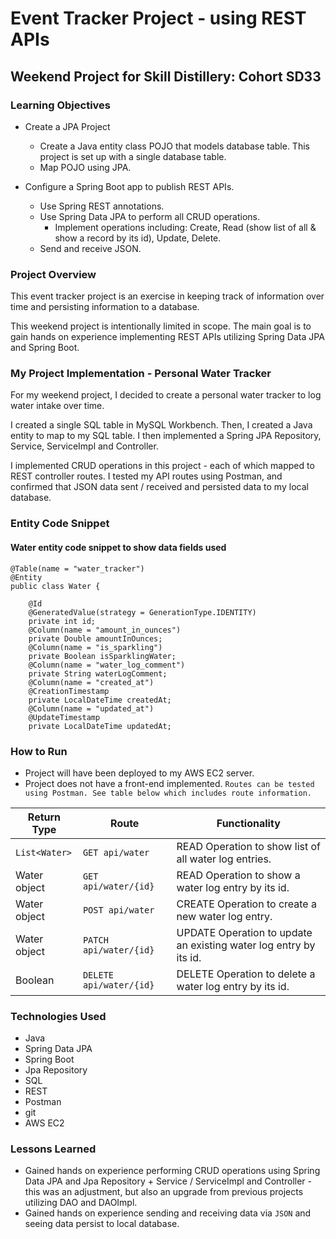 # Event Tracker Project - using REST APIs

## Weekend Project for Skill Distillery: Cohort SD33

### Learning Objectives

* Create a JPA Project
  * Create a Java entity class POJO that models database table. This project is set up with a single database table.
  * Map POJO using JPA.

* Configure a Spring Boot app to publish REST APIs.
  * Use Spring REST annotations.
  * Use Spring Data JPA to perform all CRUD operations.
       * Implement operations including: Create, Read (show list of all & show a record by its id), Update, Delete.
  * Send and receive JSON.

### Project Overview

  This event tracker project is an exercise in keeping track of information over time and persisting information to a database.

  This weekend project is intentionally limited in scope. The main goal is to gain hands on experience implementing REST APIs utilizing Spring Data JPA
  and Spring Boot.

### My Project Implementation - Personal Water Tracker

   For my weekend project, I decided to create a personal water tracker to log water intake over time.

   I created a single SQL table in MySQL Workbench. Then, I created a Java entity to map to my SQL table. I then implemented a Spring JPA Repository,
   Service, ServiceImpl and Controller.

   I implemented CRUD operations in this project - each of which mapped to REST controller routes. I tested my API routes using Postman, and confirmed that
   JSON data sent / received and persisted data to my local database.

### Entity Code Snippet

#### Water entity code snippet to show data fields used


```
@Table(name = "water_tracker")
@Entity
public class Water {

	@Id
	@GeneratedValue(strategy = GenerationType.IDENTITY)
	private int id;
	@Column(name = "amount_in_ounces")
	private Double amountInOunces;
	@Column(name = "is_sparkling")
	private Boolean isSparklingWater;
	@Column(name = "water_log_comment")
	private String waterLogComment;
	@Column(name = "created_at")
	@CreationTimestamp
	private LocalDateTime createdAt;
	@Column(name = "updated_at")
	@UpdateTimestamp
	private LocalDateTime updatedAt;
  ```

### How to Run
   * Project will have been deployed to my AWS EC2 server.
   * Project does not have a front-end implemented. `Routes can be tested using Postman. See table below which includes route information.`

   | Return Type     | Route          | Functionality    |
   |-----------------|-----------------|-----------------|
   | `List<Water>` | `GET api/water` | READ Operation to show list of all water log entries.  |
   | Water object    | `GET api/water/{id}`  | READ Operation to show a water log entry by its id.  |
   | Water object     | `POST api/water`  | CREATE Operation to create a new water log entry.  |
   | Water object     | `PATCH api/water/{id}`   | UPDATE Operation to update an existing water log entry by its id.  |
   | Boolean     | `DELETE api/water/{id}`   | DELETE Operation to delete a water log entry by its id.  |

### Technologies Used
   * Java
   * Spring Data JPA
   * Spring Boot
   * Jpa Repository
   * SQL
   * REST
   * Postman
   * git
   * AWS EC2

### Lessons Learned
   * Gained hands on experience performing CRUD operations using Spring Data JPA and Jpa Repository + Service / ServiceImpl and Controller - this was
   an adjustment, but also an upgrade from previous projects utilizing DAO and DAOImpl.
   * Gained hands on experience sending and receiving data via `JSON` and seeing data persist to local database.
